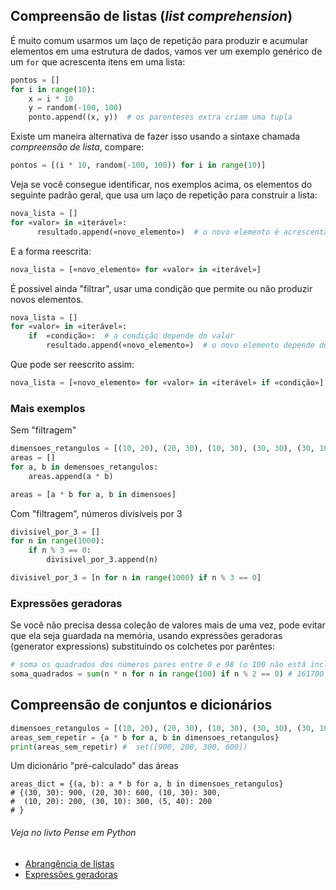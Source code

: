## Compreensão de listas (*list comprehension*)

É muito comum usarmos um laço de repetição para produzir e acumular elementos em uma estrutura de dados, vamos ver um exemplo genérico de um `for` que acrescenta itens em uma lista:

```python
pontos = []
for i in range(10):
    x = i * 10
    y = random(-100, 100)
    ponto.append((x, y))  # os parenteses extra criam uma tupla
```

Existe um maneira alternativa de fazer isso usando a sintaxe chamada *compreensão de lista*, compare:

```python
pontos = [(i * 10, random(-100, 100)) for i in range(10)]
```

Veja se você consegue identificar, nos exemplos acima, os elementos do seguinte padrão geral, que usa um laço de repetição para construir a lista: 

```python
nova_lista = []
for «valor» in «iterável»:
      resultado.append(«novo_elemento»)  # o novo elemento é acrescentado (podendo ou não depender do valor)
```

E a forma reescrita:

```python
nova_lista = [«novo_elemento» for «valor» in «iterável»]
```

É possível ainda "filtrar", usar uma condição que permite ou não produzir novos elementos.

```python
nova_lista = []
for «valor» in «iterável»:
    if  «condição»:  # a condição depende do valor
        resultado.append(«novo_elemento»)  # o novo elemento depende do valor
```
Que pode ser reescrito assim:

```python
nova_lista = [«novo_elemento» for «valor» in «iterável» if «condição»]
```

### Mais exemplos

Sem "filtragem"

```python
dimensoes_retangulos = [(10, 20), (20, 30), (10, 30), (30, 30), (30, 10)]
areas = []
for a, b in demensoes_retangulos:
    areas.append(a * b)

areas = [a * b for a, b in dimensoes]
```

Com "filtragem", números divisíveis por 3

```python
divisivel_por_3 = []
for n in range(1000):
    if n % 3 == 0:
        divisivel_por_3.append(n)

divisivel_por_3 = [n for n in range(1000) if n % 3 == 0]
```
### Expressões geradoras

Se você não precisa dessa coleção de valores mais de uma vez, pode evitar que ela seja guardada na memória, usando expressões geradoras (generator expressions) substituindo os colchetes por parêntes:

```python
# soma os quadrados dos números pares entre 0 e 98 (o 100 não está incluso).
soma_quadrados = sum(n * n for n in range(100) if n % 2 == 0) # 161700

```

## Compreensão de conjuntos e dicionários

```python
dimensoes_retangulos = [(10, 20), (20, 30), (10, 30), (30, 30), (30, 10), (5, 40)]
areas_sem_repetir = {a * b for a, b in dimensoes_retangulos}
print(areas_sem_repetir) #  set([900, 200, 300, 600])
```

Um dicionário "pré-calculado" das áreas

```
areas_dict = {(a, b): a * b for a, b in dimensoes_retangulos}
# {(30, 30): 900, (20, 30): 600, (10, 30): 300,
#  (10, 20): 200, (30, 10): 300, (5, 40): 200
# }
```


###### Veja no livto Pense em Python

- [Abrangência de listas](https://github.com/villares/PensePython2e/blob/master/docs/19-extra.md#192---abrang%C3%AAncia-de-listas)
- [Expressões geradoras](https://github.com/villares/PensePython2e/blob/master/docs/19-extra.md#193---express%C3%B5es-geradoras)




